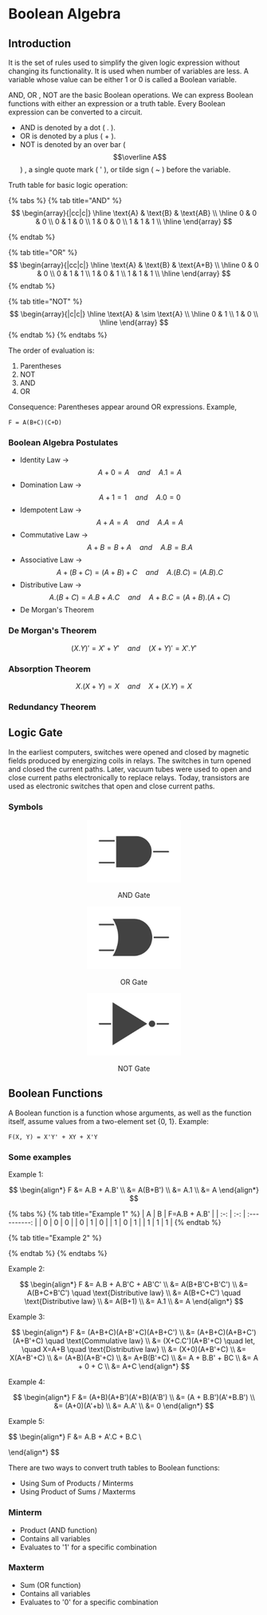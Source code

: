 # Boolean Algebra

## Introduction

It is the set of rules used to simplify the given logic expression without changing its functionality. It is used when number of variables are less. A variable whose value can be either 1 or 0 is called a Boolean variable.

AND, OR , NOT are the basic Boolean operations. We can express Boolean functions with either an expression or a truth table. Every Boolean expression can be converted to a circuit.

* AND is denoted by a dot ( . ).
* OR is denoted by a plus ( + ).
* NOT is denoted by an over bar ( $$\overline A$$ ) , a single quote mark ( ' ), or tilde sign ( \~ ) before the variable.

Truth table for basic logic operation:

{% tabs %}
{% tab title="AND" %}
$$
\begin{array}{|cc|c|}
\hline
\text{A} & \text{B} & \text{AB} \\
\hline
0 & 0 & 0 \\
0 & 1 & 0 \\
1 & 0 & 0 \\
1 & 1 & 1 \\
\hline
\end{array}
$$

{% endtab %}

{% tab title="OR" %}
$$
\begin{array}{|cc|c|}
\hline
\text{A} & \text{B} & \text{A+B} \\
\hline
0 & 0 & 0 \\
0 & 1 & 1 \\
1 & 0 & 1 \\
1 & 1 & 1 \\
\hline
\end{array}
$$
{% endtab %}

{% tab title="NOT" %}
$$
\begin{array}{|c|c|}
\hline
\text{A} & \sim \text{A} \\
\hline
0 & 1 \\
1 & 0 \\
\hline
\end{array}
$$
{% endtab %}
{% endtabs %}



The order of evaluation is:

1. Parentheses
2. NOT
3. AND
4. OR

Consequence: Parentheses appear around OR expressions. Example,

```
F = A(B+C)(C+D)
```

### Boolean Algebra Postulates

* Identity Law -> $$A+0=A \quad and \quad A.1=A$$
* Domination Law -> $$A+1=1 \quad and \quad A.0=0$$
* Idempotent Law -> $$A+A=A \quad and \quad A.A=A$$
* Commutative Law -> $$A+B=B+A \quad and \quad A.B=B.A$$
* Associative Law -> $$A+(B+C)=(A+B)+C \quad and \quad A.(B.C)=(A.B).C$$
* Distributive Law -> $$A.(B+C) = A.B+A.C \quad and \quad A+B.C=(A+B).(A+C)$$
* De Morgan's Theorem

### De Morgan's Theorem

$$
( X . Y)' = X' + Y' \quad and \quad ( X + Y)' = X'.Y'
$$

### Absorption Theorem

$$
X.(X+Y)=X \quad and \quad X+(X.Y)=X
$$

### Redundancy Theorem


## Logic Gate

In the earliest computers, switches were opened and closed by magnetic fields produced by energizing coils in relays. The switches in turn opened and closed the current paths. Later, vacuum tubes were used to open and close current paths electronically to replace relays. Today, transistors are used as electronic switches that open and close current paths.

### Symbols

<div align="center">

<figure><img src=".gitbook/assets/AND.jpg" alt="AND Gate" width="188"><figcaption><p>AND Gate</p></figcaption></figure>

 

<figure><img src=".gitbook/assets/OR.jpg" alt="" width="188"><figcaption><p>OR Gate</p></figcaption></figure>

 

<figure><img src=".gitbook/assets/NOT.jpg" alt="" width="188"><figcaption><p>NOT Gate</p></figcaption></figure>

</div>

## Boolean Functions

A Boolean function is a function whose arguments, as well as the function itself, assume values from a two-element set {0, 1}. Example:

```
F(X, Y) = X'Y' + XY + X'Y
```

### Some examples

Example 1:

$$
\begin{align*} F &= A.B + A.B' \\ &= A(B+B') \\ &= A.1 \\ &= A \end{align*}
$$

{% tabs %}
{% tab title="Example 1" %}
|  A  |  B  | F=A.B + A.B' |
| :-: | :-: | :----------: |
|  0  |  0  |       0      |
|  0  |  1  |       0      |
|  1  |  0  |       1      |
|  1  |  1  |       1      |
{% endtab %}

{% tab title="Example 2" %}

{% endtab %}
{% endtabs %}

Example 2:

$$
\begin{align*} F &= A.B + A.B'C + AB'C' \\ &= A(B+B'C+B'C') \\ &= A(B+C+B'C') \quad \text{Distributive law} \\ 
&= A(B+C+C') \quad \text{Distributive law} \\ 
&= A(B+1) \\ &= A.1 \\ &= A \end{align*}
$$

Example 3:

$$
\begin{align*}
    F   &= (A+B+C)(A+B'+C)(A+B+C') \\
        &= (A+B+C)(A+B+C')(A+B'+C) \quad \text{Commulative law} \\
        &= (X+C.C')(A+B'+C) \quad let, \quad X=A+B \quad \text{Distributive law} \\
        &= (X+0)(A+B'+C) \\
        &= X(A+B'+C) \\
        &= (A+B)(A+B'+C) \\
        &= A+B(B'+C) \\
        &= A + B.B' + BC \\
        &= A + 0 + C \\
        &= A+C
\end{align*}
$$

Example 4:

$$
\begin{align*}
    F   &= (A+B)(A+B')(A'+B)(A'B') \\
        &= (A + B.B')(A'+B.B') \\
        &= (A+0)(A'+b) \\
        &= A.A' \\
        &= 0
\end{align*}
$$

Example 5:

$$
\begin{align*}
    F   &= A.B + A'.C + B.C \\
        
\end{align*}
$$

There are two ways to convert truth tables to Boolean functions:

* Using Sum of Products / Minterms
* Using Product of Sums / Maxterms

### Minterm

* Product (AND function)
* Contains all variables
* Evaluates to '1' for a specific combination

### Maxterm

* Sum (OR function)
* Contains all variables
* Evaluates to '0' for a specific combination

